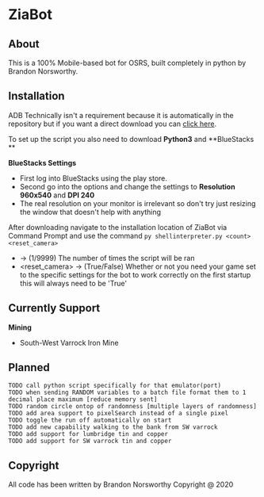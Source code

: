 # ZiaBot

## About

This is a 100% Mobile-based bot for OSRS, built completely in python by Brandon Norsworthy.

## Installation

ADB Technically isn't a requirement because it is automatically in the repository but if you want a direct download you can [click here](https://dl.google.com/android/repository/platform-tools-latest-windows.zip).

To set up the script you also need to download **Python3** and **BlueStacks **

**BlueStacks Settings**
* First log into BlueStacks using the play store.
* Second go into the options and change the settings to **Resolution 960x540** and **DPI 240**
* The real resolution on your monitor is irrelevant so don't try just resizing the window that doesn't help with anything

After downloading navigate to the installation location of ZiaBot via Command Prompt and use the command `py shellinterpreter.py <count> <reset_camera>`
* <count> -> (1/9999) The number of times the script will be ran
* <reset_camera> -> (True/False) Whether or not you need your game set to the specific settings for the bot to work correctly on the first startup this will always need to be 'True'

## Currently Support

**Mining**
* South-West Varrock Iron Mine

## Planned
```
TODO call python script specifically for that emulator(port)
TODO when sending RANDOM variables to a batch file format them to 1 decimal place maximum [reduce memory sent]
TODO random circle ontop of randomness [multiple layers of randomness]
TODO add area support to pixelSearch instead of a single pixel
TODO toggle the run off automatically on start
TODO add new capability walking to the bank from SW varrock
TODO add support for lumbridge tin and copper
TODO add support for SW varrock tin and copper
```

## Copyright
All code has been written by Brandon Norsworthy Copyright @ 2020